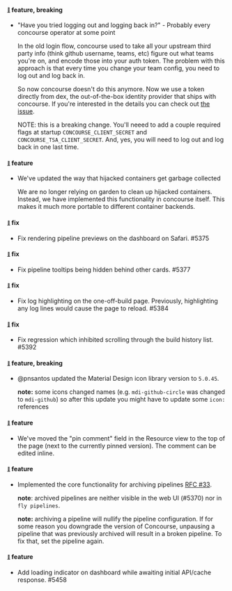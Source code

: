 #### <sub><sup><a name="4950" href="#4950">:link:</a></sup></sub> feature, breaking

* "Have you tried logging out and logging back in?"
            - Probably every concourse operator at some point

  In the old login flow, concourse used to take all your upstream third party info (think github username, teams, etc) figure out what teams you're on, and encode those into your auth token. The problem with this approach is that every time you change your team config, you need to log out and log back in. 

  So now concourse doesn't do this anymore. Now we use a token directly from dex, the out-of-the-box identity provider that ships with concourse. If you're interested in the details you can check out [the issue](https://github.com/concourse/concourse/issues/2936).

  NOTE: this is a breaking change. You'll neeed to add a couple required flags at startup `CONCOURSE_CLIENT_SECRET` and `CONCOURSE_TSA_CLIENT_SECRET`. And, yes, you will need to log out and log back in one last time.

#### <sub><sup><a name="5305" href="#5305">:link:</a></sup></sub> feature

* We've updated the way that hijacked containers get garbage collected

  We are no longer relying on garden to clean up hijacked containers. Instead, we have implemented this functionality in concourse itself. This makes it much more portable to different container backends.

#### <sub><sup><a name="5375" href="#5375">:link:</a></sup></sub> fix

* Fix rendering pipeline previews on the dashboard on Safari. #5375

#### <sub><sup><a name="5377" href="#5377">:link:</a></sup></sub> fix

* Fix pipeline tooltips being hidden behind other cards. #5377

#### <sub><sup><a name="5384" href="#5384">:link:</a></sup></sub> fix

* Fix log highlighting on the one-off-build page. Previously, highlighting any log lines would cause the page to reload. #5384

#### <sub><sup><a name="5392" href="#5392">:link:</a></sup></sub> fix

* Fix regression which inhibited scrolling through the build history list. #5392

#### <sub><sup><a name="5397" href="#5397">:link:</a></sup></sub> feature, breaking

* @pnsantos updated the Material Design icon library version to `5.0.45`.

  **note:** some icons changed names (e.g. `mdi-github-circle` was changed to `mdi-github`) so after this update you might have to update some `icon:` references

#### <sub><sup><a name="5410" href="#5410">:link:</a></sup></sub> feature

* We've moved the "pin comment" field in the Resource view to the top of the page (next to the currently pinned version). The comment can be edited inline.

#### <sub><sup><a name="5368" href="#5368">:link:</a></sup></sub> feature

* Implemented the core functionality for archiving pipelines [RFC #33]. 

  **note**: archived pipelines are neither visible in the web UI (#5370) nor in `fly pipelines`.

  **note:** archiving a pipeline will nullify the pipeline configuration. If for some reason you downgrade the version of Concourse, unpausing a pipeline that was previously archived will result in a broken pipeline. To fix that, set the pipeline again.

[RFC #33]: https://github.com/concourse/rfcs/pull/33

#### <sub><sup><a name="5458" href="#5458">:link:</a></sup></sub> feature

* Add loading indicator on dashboard while awaiting initial API/cache response. #5458


